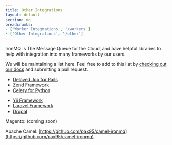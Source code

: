 ```yaml
---
title: Other Integrations
layout: default
section: mq
breadcrumbs:
- ['Worker Integrations', '/workers']
- ['Other Integrations', '/other']
---
```


IronMQ is The Message Queue for the Cloud, and have helpful libraries to help with integration into many frameworks by our users.

We will be maintaining a list here. Feel free to add to this list by [checking out our docs](https://github.com/iron-io/docs)
and submitting a pull request.


<div>
<ul class="framework-libs">
    <li><a href="/mq/integrations/delayed_job" target="_blank" data-lang="rails">Delayed Job for Rails</a></li>
    <li><a href="http://www.sumoheavy.com/message-queues-in-magento/" target="_blank" data-lang="zend">Zend Framework</a></li>
    <li><a href="/mq/integrations/celery/" data-lang="celery">Celery for Python</a></li>
  </ul>
</div>

<div>
  <ul class="framework-libs">
    <li><a href="http://www.yiiframework.com/extension/yiiron/" target="_blank" data-lang="yii">Yii Framework</a></li>
    <li><a href="http://bundles.laravel.com/bundle/ironmq" target="_blank" data-lang="laravel">Laravel Framework</a></li>
    <li><a href="http://drupal.org/project/ironio" target="_blank" data-lang="drupal">Drupal</a></li>
  </ul>
</div>


Magento: (coming soon)

Apache Camel: [https://github.com/pax95/camel-ironmq](https://github.com/pax95/camel-ironmq)

